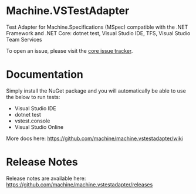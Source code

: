 Machine.VSTestAdapter
=====================

Test Adapter for Machine.Specifications (MSpec) compatible with the .NET Framework and .NET Core: dotnet test, Visual Studio IDE, TFS, Visual Studio Team Services

To open an issue, please visit the [core issue tracker](https://github.com/machine/machine.specifications/issues).

# Documentation

Simply install the NuGet package and you will automatically be able to use the below to run tests:

* Visual Studio IDE
* dotnet test
* vstest.console
* Visual Studio Online

More docs here: https://github.com/machine/machine.vstestadapter/wiki

# Release Notes

Release notes are available here: https://github.com/machine/machine.vstestadapter/releases
